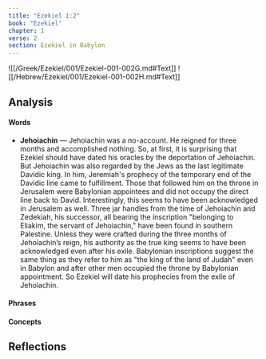 ```yaml
---
title: "Ezekiel 1:2"
book: "Ezekiel"
chapter: 1
verse: 2
section: Ezekiel in Babylon
---
```

![[/Greek/Ezekiel/001/Ezekiel-001-002G.md#Text]]
![[/Hebrew/Ezekiel/001/Ezekiel-001-002H.md#Text]]

## Analysis

#### Words
- **Jehoiachin** — Jehoiachin was a no-account. He reigned for three months and accomplished nothing. So, at first, it is surprising that Ezekiel should have dated his oracles by the deportation of Jehoiachin. But Jehoiachin was also regarded by the Jews as the last legitimate Davidic king. In him, Jeremiah's prophecy of the temporary end of the Davidic line came to fulfillment. Those that followed him on the throne in Jerusalem were Babylonian appointees and did not occupy the direct line back to David. Interestingly, this seems to have been acknowledged in Jerusalem as well. Three jar handles from the time of Jehoiachin and Zedekiah, his successor, all bearing the inscription "belonging to Eliakim, the servant of Jehoiachin," have been found in southern Palestine. Unless they were crafted during the three months of Jehoiachin’s reign, his authority as the true king seems to have been acknowledged even after his exile. Babylonian inscriptions suggest the same thing as they refer to him as "the king of the land of Judah" even in Babylon and after other men occupied the throne by Babylonian appointment. So Ezekiel will date his prophecies from the exile of Jehoiachin.

#### Phrases

#### Concepts

## Reflections
